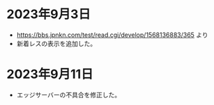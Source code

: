 # 2023年9月3日

- https://bbs.jpnkn.com/test/read.cgi/develop/1568136883/365 より
- 新着レスの表示を追加した。

# 2023年9月11日

- エッジサーバーの不具合を修正した。
